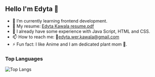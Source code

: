 ## Hello I'm Edyta 👋

- 🌱 I’m currently learning frontend development.
- 📝 My resume: [Edyta Kawala resume.pdf](https://github.com/KawalaE/KawalaE/files/11481998/Edyta.Kawala.resume.pdf)
- 🧠 I already have some experience with Java Script, HTML and CSS.
- 📫 How to reach me: 📨edyta.wer.kawala@gmail.com
- ⚡ Fun fact: I like Anime and I am dedicated plant mom 🌿. 

### Top Languages
 ![Top Langs](https://github-readme-stats.vercel.app/api/top-langs/?username=KawalaE)
